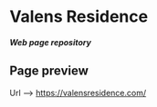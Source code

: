# Valens Residence

##### Web page repository

## Page preview

Url --> https://valensresidence.com/
